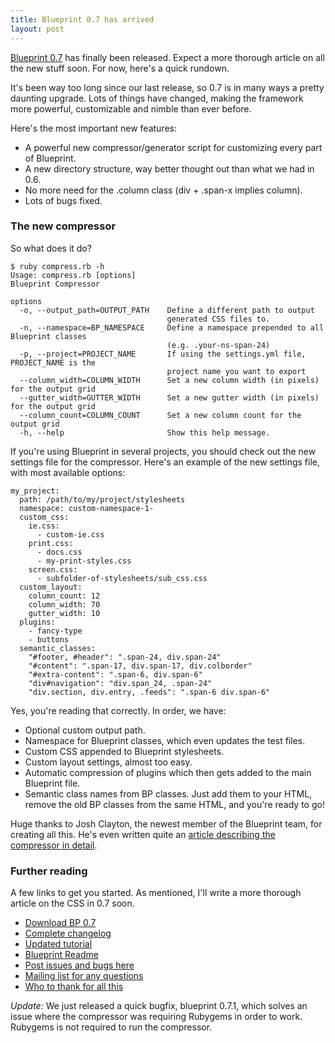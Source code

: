 ```yaml
---
title: Blueprint 0.7 has arrived
layout: post
---
```


[Blueprint 0.7][1] has finally been released. Expect a more thorough article on all the new stuff soon. For now, here's a quick rundown. 

It's been way too long since our last release, so 0.7 is in many ways a pretty daunting upgrade. Lots of things have changed, making the framework more powerful, customizable and nimble than ever before.

Here's the most important new features:

* A powerful new compressor/generator script for customizing every part of Blueprint.
* A new directory structure, way better thought out than what we had in 0.6.
* No more need for the .column class (div + .span-x implies column).
* Lots of bugs fixed.

### The new compressor

So what does it do?

    $ ruby compress.rb -h
    Usage: compress.rb [options]
    Blueprint Compressor

    options
      -o, --output_path=OUTPUT_PATH    Define a different path to output 
                                       generated CSS files to.
      -n, --namespace=BP_NAMESPACE     Define a namespace prepended to all Blueprint classes 
                                       (e.g. .your-ns-span-24)
      -p, --project=PROJECT_NAME       If using the settings.yml file, PROJECT_NAME is the 
                                       project name you want to export
      --column_width=COLUMN_WIDTH      Set a new column width (in pixels) for the output grid
      --gutter_width=GUTTER_WIDTH      Set a new gutter width (in pixels) for the output grid
      --column_count=COLUMN_COUNT      Set a new column count for the output grid
      -h, --help                       Show this help message.


If you're using Blueprint in several projects, you should check out the new settings file for the compressor. Here's an example of the new settings file, with most available options:

    my_project:
      path: /path/to/my/project/stylesheets
      namespace: custom-namespace-1-
      custom_css:
        ie.css:
          - custom-ie.css
        print.css:
          - docs.css
          - my-print-styles.css
        screen.css:
          - subfolder-of-stylesheets/sub_css.css
      custom_layout:
        column_count: 12
        column_width: 70
        gutter_width: 10
      plugins:
        - fancy-type
        - buttons
      semantic_classes:
        "#footer, #header": ".span-24, div.span-24"
        "#content": ".span-17, div.span-17, div.colborder"
        "#extra-content": ".span-6, div.span-6"
        "div#navigation": "div.span_24, .span-24"
        "div.section, div.entry, .feeds": ".span-6 div.span-6"

Yes, you're reading that correctly. In order, we have:

* Optional custom output path.
* Namespace for Blueprint classes, which even updates the test files.
* Custom CSS appended to Blueprint stylesheets.
* Custom layout settings, almost too easy.
* Automatic compression of plugins which then gets added to the main Blueprint file.
* Semantic class names from BP classes. Just add them to your HTML, remove the old BP classes from the same HTML, and you're ready to go!

Huge thanks to Josh Clayton, the newest member of the Blueprint team, for creating all this. He's even written quite an [article describing the compressor in detail][2].

### Further reading

A few links to get you started. As mentioned, I'll write a more thorough article on the CSS in 0.7 soon.

* [Download BP 0.7][1]
* [Complete changelog][3]
* [Updated tutorial][4]
* [Blueprint Readme][5]
* [Post issues and bugs here][6]
* [Mailing list for any questions][7]
* [Who to thank for all this][8]

*Update:* We just released a quick bugfix, blueprint 0.7.1, which solves an issue where the compressor was requiring Rubygems in order to work. Rubygems is not required to run the compressor.

  [1]: http://code.google.com/p/blueprintcss/downloads/list
  [2]: http://jdclayton.com/blueprints_compress_a_walkthrough.html
  [3]: http://code.google.com/p/blueprintcss/source/browse/blueprint/tags/blueprint-0.7/CHANGELOG
  [4]: http://code.google.com/p/blueprintcss/wiki/Tutorial
  [5]: http://code.google.com/p/blueprintcss/source/browse/blueprint/tags/blueprint-0.7/README
  [6]: http://code.google.com/p/blueprintcss/issues/list
  [7]: http://groups.google.com/group/blueprintcss
  [8]: http://code.google.com/p/blueprintcss/source/browse/blueprint/tags/blueprint-0.7/AUTHORS


